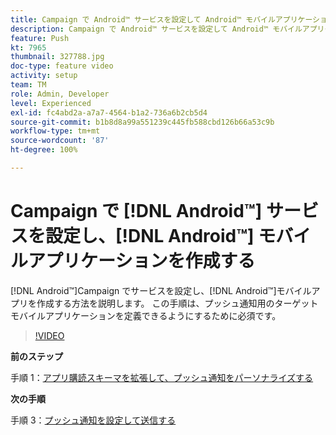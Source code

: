```yaml
---
title: Campaign で Android™ サービスを設定して Android™ モバイルアプリケーションを作成する
description: Campaign で Android™ サービスを設定して Android™ モバイルアプリケーションを作成する方法を説明します。
feature: Push
kt: 7965
thumbnail: 327788.jpg
doc-type: feature video
activity: setup
team: TM
role: Admin, Developer
level: Experienced
exl-id: fc4abd2a-a7a7-4564-b1a2-736a6b2cb5d4
source-git-commit: b1b8d8a99a551239c445fb588cbd126b66a53c9b
workflow-type: tm+mt
source-wordcount: '87'
ht-degree: 100%

---
```


# Campaign で [!DNL Android™] サービスを設定し、[!DNL Android™] モバイルアプリケーションを作成する

[!DNL Android™]Campaign でサービスを設定し、[!DNL Android™]モバイルアプリを作成する方法を説明します。 この手順は、プッシュ通知用のターゲットモバイルアプリケーションを定義できるようにするために必須です。

>[!VIDEO](https://video.tv.adobe.com/v/327788?quality=12&learn=on)

**前のステップ**

手順 1：[アプリ購読スキーマを拡張して、プッシュ通知をパーソナライズする](/help/tutorial-get-started-with-push-notifications-for-android/extend-the-app-subscription-schema.md)

**次の手順**

手順 3：[プッシュ通知を設定して送信する](/help/tutorial-get-started-with-push-notifications-for-android/configure-and-send-push-notifications.md)
